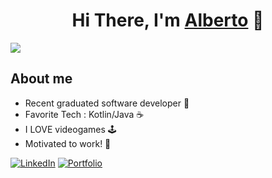 <div align="center">
  <h1 align="center">Hi There, I'm <a href="https://www.linkedin.com/in/albertozaragositenorio/">Alberto</a> 👋</h1>
</div>

<div>
  <img src="https://imgur.com/nTPWEEq.gif"/>
</div>

## About me
<div id="AboutMe">
  <ul>
    <li>Recent graduated software developer 👾</li>
    <li>Favorite Tech : Kotlin/Java ☕</li>
    <li>I LOVE videogames 🕹️</li>
    <li>Motivated to work! 💪</li>
  </ul>
  
  [![LinkedIn](https://img.shields.io/badge/linkedin-%230077B5.svg?logo=linkedin&logoColor=white)](https://www.linkedin.com/in/albertozaragositenorio)
  [![Portfolio](https://img.shields.io/badge/%F0%9F%8E%A8Portfolio%F0%9F%8E%A8-green)](https://albertozaragosi.github.io/Portfolio/)
  


</div>



<!--
**AlbertoZaragosi/AlbertoZaragosi** is a ✨ _special_ ✨ repository because its `README.md` (this file) appears on your GitHub profile.

Here are some ideas to get you started:

- 🔭 I’m currently working on ...
- 🌱 I’m currently learning ...
- 👯 I’m looking to collaborate on ...
- 🤔 I’m looking for help with ...
- 💬 Ask me about ...
- 📫 How to reach me: ...
- 😄 Pronouns: ...
- ⚡ Fun fact: ...
-->
  

 
